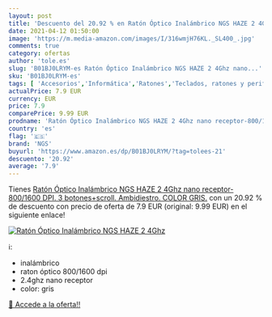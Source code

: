 ```yaml
---
layout: post
title: 'Descuento del 20.92 % en Ratón Óptico Inalámbrico NGS HAZE 2 4Ghz'
date: 2021-04-12 01:50:00
image: 'https://m.media-amazon.com/images/I/316wmjH76KL._SL400_.jpg'
comments: true
category: ofertas
author: 'tole.es'
slug: 'B01BJ0LRYM-es Ratón Óptico Inalámbrico NGS HAZE 2 4Ghz nano...'
sku: 'B01BJ0LRYM-es'
tags: [ 'Accesorios','Informática','Ratones','Teclados, ratones y periféricos de entrada','ngs','ratón', ]
actualPrice: 7.9 EUR
currency: EUR
price: 7.9
comparePrice: 9.99 EUR
prodname: 'Ratón Óptico Inalámbrico NGS HAZE 2 4Ghz nano receptor-800/1600 DPI. 3 botones+scroll. Ambidiestro. COLOR GRIS.'
country: 'es'
flag: '🇪🇸'
brand: 'NGS'
buyurl: 'https://www.amazon.es/dp/B01BJ0LRYM/?tag=tolees-21'
descuento: '20.92'
average: '7.9'
---
```


Tienes [Ratón Óptico Inalámbrico NGS HAZE 2 4Ghz nano receptor-800/1600 DPI. 3 botones+scroll. Ambidiestro. COLOR GRIS.](https://www.amazon.es/dp/B01BJ0LRYM/?tag=tolees-21) con un 20.92 % de descuento con precio de oferta de 7.9 EUR (original: 9.99 EUR) en el siguiente enlace!

[![Ratón Óptico Inalámbrico NGS HAZE 2 4Ghz](https://m.media-amazon.com/images/I/316wmjH76KL._SL400_.jpg)](https://www.amazon.es/dp/B01BJ0LRYM/?tag=tolees-21)

ℹ️:

- inalámbrico
- raton óptico 800/1600 dpi
- 2.4ghz nano receptor
- color: gris

[🛒 Accede a la oferta!!](https://www.amazon.es/dp/B01BJ0LRYM/?tag=tolees-21)
